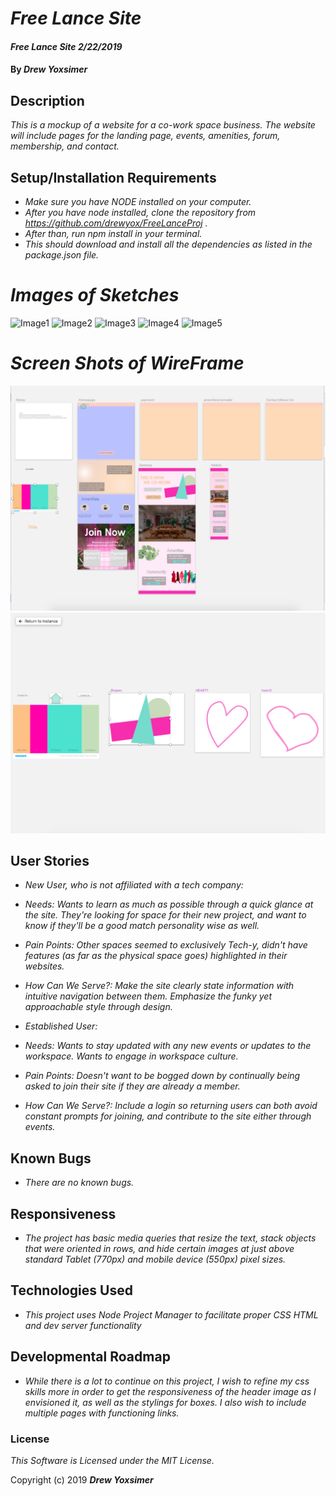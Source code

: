 # _Free Lance Site_

#### _Free Lance Site 2/22/2019_

#### By _*Drew Yoxsimer*_

## Description

_This is a mockup of a website for a co-work space business. The website will include pages for the landing page, events, amenities, forum, membership, and contact._

## Setup/Installation Requirements

* _Make sure you have NODE installed on your computer._
* _After you have node installed, clone the repository from https://github.com/drewyox/FreeLanceProj ._
* _After than, run npm install in your terminal._
* _This should download and install all the dependencies as listed in the package.json file._


# _Images of Sketches_
![Image1](20190222_165535.jpg)
![Image2](20190222_165541.jpg)
![Image3](20190222_165543.jpg)
![Image4](20190222_165538.jpg)
![Image5](20190222_165529.jpg)

# _Screen Shots of WireFrame_

![Image6](wireframe.png)
![Image7](symbols.png)

## User Stories

* _New User, who is not affiliated with a tech company:_
* _Needs: Wants to learn as much as possible through a quick glance at the site. They're looking for space for their new project, and want to know if they'll be a good match personality wise as well._
* _Pain Points: Other spaces seemed to exclusively Tech-y, didn't have features (as far as the physical space goes) highlighted in their websites._
* _How Can We Serve?: Make the site clearly state information with intuitive navigation between them. Emphasize the funky yet approachable style through design._

* _Established User:_
* _Needs: Wants to stay updated with any new events or updates to the workspace. Wants to engage in workspace culture._
* _Pain Points: Doesn't want to be bogged down by continually being asked to join their site if they are already a member._
* _How Can We Serve?: Include a login so returning users can both avoid constant prompts for joining, and contribute to the site either through events._

## Known Bugs

* _There are no known bugs._


## Responsiveness

* _The project has basic media queries that resize the text, stack objects that were oriented in rows, and hide certain images at just above standard Tablet (770px) and mobile device (550px) pixel sizes._

## Technologies Used

* _This project uses Node Project Manager to facilitate proper CSS HTML and dev server functionality_

## Developmental Roadmap

* _While there is a lot to continue on this project, I wish to refine my css skills more in order to get the responsiveness of the header image as I envisioned it, as well as the stylings for boxes. I also wish to include multiple pages with functioning links._

### License

*This Software is Licensed under the MIT License.*

Copyright (c) 2019 **_Drew Yoxsimer_**
